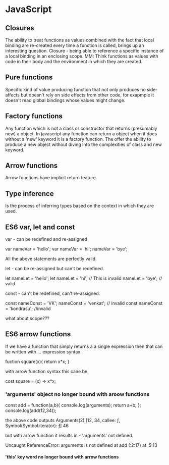 # JavaScript

## Closures

The ability to treat functions as values combined with the fact that local binding are re-created every time a function is called, brings up an interesting question.
Closure - being able to reference a specific instance of a local binding in an enclosing scope. MM: Think functions as values with code in their body and the environment in which they are created.

## Pure functions
Specific kind of value producing function that not only produces no side-affects but doesn't rely on side effects from other code, for exapmple it doesn't read global bindings whose values might change.

## Factory functions
Any function which is not a class or constructor that returns (presumably new) a object. In javascript any function can return a object when it does without a 'new' keyword it is a factory function. The offer the ability to produce a new object without diving into the complexities of class and new keyword.

## Arrow functions
Arrow functions have implicit return feature.

## Type inference 
Is the process of inferring types based on the context in which they are used.

## ES6 var, let and const

var - can be redefined and re-assigned

var nameVar = 'hello';
var nameVar = 'hi';
nameVar = 'bye';

All the above statements are perfectly valid.

let - can be re-assigned but can't be redefined.

let nameLet = 'hello';
let nameLet = 'hi'; // This is invalid
nameLet = 'bye'; // valid

const - can't be redefined, can't re-assigned.

const nameConst = 'VK';
nameConst = 'venkat'; // invalid
const nameConst = 'kondrasu'; //invalid

what about scope???

## ES6 arrow functions

If we have a function that simply returns a a single expression then that can be written with ... expression syntax.

fuction square(x){
  return x*x;
  }
  
  with arrow function syntax this cane be
  
  cost square = (x) => x*x;
  
###  'arguments' object no longer bound with aroow functions

const add = function(a,b){
    console.log(arguments);
    return a+b;
};
console.log(add(12,34));

the above code outputs
Arguments(2) [12, 34, callee: ƒ, Symbol(Symbol.iterator): ƒ]
46

but with arrow function it results in - 'arguments' not defined.

Uncaught ReferenceError: arguments is not defined
    at add (<anonymous>:2:17)
    at <anonymous>:5:13
  
  
#### 'this' key word no longer bound with arrow functions



